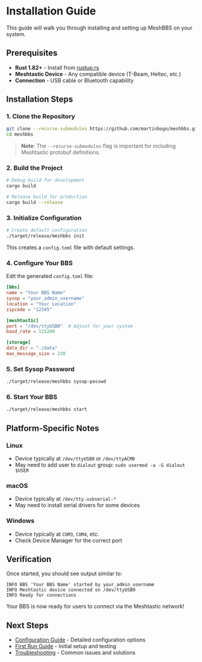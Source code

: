 # Installation Guide

This guide will walk you through installing and setting up MeshBBS on your system.

## Prerequisites

- **Rust 1.82+** - Install from [rustup.rs](https://rustup.rs/)
- **Meshtastic Device** - Any compatible device (T-Beam, Heltec, etc.)
- **Connection** - USB cable or Bluetooth capability

## Installation Steps

### 1. Clone the Repository

```bash
git clone --recurse-submodules https://github.com/martinbogo/meshbbs.git
cd meshbbs
```

> **Note**: The `--recurse-submodules` flag is important for including Meshtastic protobuf definitions.

### 2. Build the Project

```bash
# Debug build for development
cargo build

# Release build for production
cargo build --release
```

### 3. Initialize Configuration

```bash
# Create default configuration
./target/release/meshbbs init
```

This creates a `config.toml` file with default settings.

### 4. Configure Your BBS

Edit the generated `config.toml` file:

```toml
[bbs]
name = "Your BBS Name"
sysop = "your_admin_username"
location = "Your Location"
zipcode = "12345"

[meshtastic]
port = "/dev/ttyUSB0"  # Adjust for your system
baud_rate = 115200

[storage]
data_dir = "./data"
max_message_size = 230
```

### 5. Set Sysop Password

```bash
./target/release/meshbbs sysop-passwd
```

### 6. Start Your BBS

```bash
./target/release/meshbbs start
```

## Platform-Specific Notes

### Linux
- Device typically at `/dev/ttyUSB0` or `/dev/ttyACM0`
- May need to add user to `dialout` group: `sudo usermod -a -G dialout $USER`

### macOS  
- Device typically at `/dev/tty.usbserial-*`
- May need to install serial drivers for some devices

### Windows
- Device typically at `COM3`, `COM4`, etc.
- Check Device Manager for the correct port

## Verification

Once started, you should see output similar to:

```
INFO BBS 'Your BBS Name' started by your_admin_username
INFO Meshtastic device connected on /dev/ttyUSB0
INFO Ready for connections
```

Your BBS is now ready for users to connect via the Meshtastic network!

## Next Steps

- [Configuration Guide](configuration.md) - Detailed configuration options
- [First Run Guide](first-run.md) - Initial setup and testing
- [Troubleshooting](../user-guide/troubleshooting.md) - Common issues and solutions